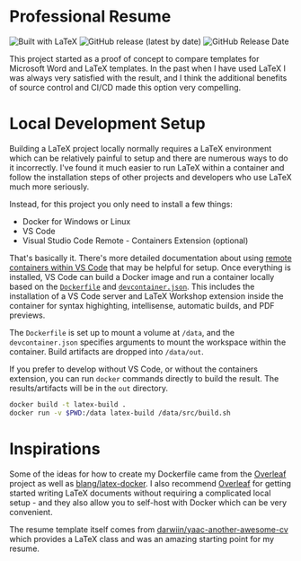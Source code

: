 # Professional Resume

![Built with LaTeX](https://img.shields.io/static/v1?label=Built%20With&message=LaTeX&color=008080&style=for-the-badge&logo=latex)
![GitHub release (latest by date)](https://img.shields.io/github/v/release/kevin-secrist/resume?style=for-the-badge)
![GitHub Release Date](https://img.shields.io/github/release-date/kevin-secrist/resume?style=for-the-badge)

This project started as a proof of concept to compare templates for Microsoft Word and LaTeX templates. In the past when I have used LaTeX I was always very satisfied with the result, and I think the additional benefits of source control and CI/CD made this option very compelling.

# Local Development Setup

Building a LaTeX project locally normally requires a LaTeX environment which can be relatively painful to setup and there are numerous ways to do it incorrectly. I've found it much easier to run LaTeX within a container and follow the installation steps of other projects and developers who use LaTeX much more seriously.

Instead, for this project you only need to install a few things:

* Docker for Windows or Linux
* VS Code
* Visual Studio Code Remote - Containers Extension (optional)

That's basically it. There's more detailed documentation about using [remote containers within VS Code](https://code.visualstudio.com/docs/remote/containers) that may be helpful for setup. Once everything is installed, VS Code can build a Docker image and run a container locally based on the [`Dockerfile`](Dockerfile) and [`devcontainer.json`](.devcontainer/devcontainer.json). This includes the installation of a VS Code server and LaTeX Workshop extension inside the container for syntax highighting, intellisense, automatic builds, and PDF previews.

The `Dockerfile` is set up to mount a volume at `/data`, and the `devcontainer.json` specifies arguments to mount the workspace within the container. Build artifacts are dropped into `/data/out`.

If you prefer to develop without VS Code, or without the containers extension, you can run `docker` commands directly to build the result. The results/artifacts will be in the `out` directory.

```bash
docker build -t latex-build .
docker run -v $PWD:/data latex-build /data/src/build.sh
```

# Inspirations

Some of the ideas for how to create my Dockerfile came from the [Overleaf](https://github.com/overleaf/overleaf) project as well as [blang/latex-docker](https://github.com/blang/latex-docker). I also recommend [Overleaf](https://www.overleaf.com/) for getting started writing LaTeX documents without requiring a complicated local setup - and they also allow you to self-host with Docker which can be very convenient.

The resume template itself comes from [darwiin/yaac-another-awesome-cv](https://github.com/darwiin/yaac-another-awesome-cv) which provides a LaTeX class and was an amazing starting point for my resume.